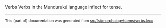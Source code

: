 Verbs
Verbs in the Mundurukú language inflect for tense.

* * *

<small>This (part of) documentation was generated from [src/fst/morphology/stems/verbs.lexc](https://github.com/giellalt/lang-myu/blob/main/src/fst/morphology/stems/verbs.lexc)</small>

